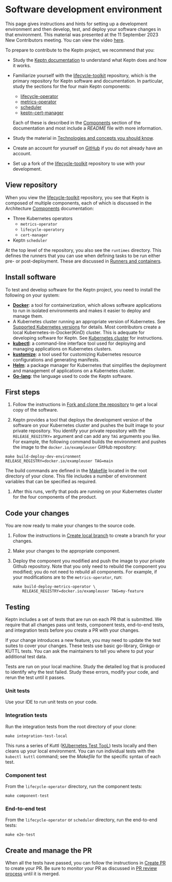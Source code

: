 # Software development environment

This page gives instructions and hints for setting up a development environment
and then develop, test, and deploy your software changes in that environment.
This material was presented at the
11 September 2023 New Contributors meeting.
You can view the video
[here](https://www.youtube.com/watch?v=UcmULstMYXQ).

To prepare to contribute to the Keptn project, we recommend that you:

* Study the [Keptn documentation](https://lifecycle.keptn.sh/docs/)
  to understand what Keptn does and how it works.
* Familiarize yourself with the
  [lifecycle-toolkit](https://github.com/keptn/lifecycle-toolkit)
  repository, which is the primary repository for
  Keptn software and documentation.
  In particular, study the sections for the four main Keptn components:
  
  * [lifecycle-operator](https://github.com/keptn/lifecycle-toolkit/tree/main/lifecycle-operator)
  * [metrics-operator](https://github.com/keptn/lifecycle-toolkit/tree/main/metrics-operator)
  * [scheduler](https://github.com/keptn/lifecycle-toolkit/tree/main/scheduler)
  * [keptn-cert-manager](https://github.com/keptn/lifecycle-toolkit/tree/main/keptn-cert-manager)

  Each of these is described in the
  [Components](../../components/index.md)
  section of the documentation
  and most include a *README* file with more information.
* Study the material in
  [Technologies and concepts you should know](../general/technologies.md).
* Create an account for yourself on
  [GitHub](https://github.com)
  if you do not already have an account.
* Set up a fork of the [lifecycle-toolkit](https://github.com/keptn/lifecycle-toolkit) repository to use with your development.

## View repository

When you view the
[lifecycle-toolkit](https://github.com/keptn/lifecycle-toolkit)
repository, you see that Keptn is composed of multiple components,
each of which is discussed in the Architecture
[Components](../../components/index.md)
documentation:

* Three Kubernetes operators
  * `metrics-operator`
  * `lifecycle-operatory`
  * `cert-manager`
* Keptn `scheduler`

At the top level of the repository,
you also see the `runtimes` directory.
This defines the runners that you can use when defining
tasks to be run either pre- or post-deployment.
These are discussed in
[Runners and containers](../../guides/tasks.md#runners-and-containers).

## Install software

To test and develop software for the Keptn project,
you need to install the following on your system:

* [**Docker**](https://docs.docker.com/get-docker/): a tool for containerization,
  which allows software applications to run in isolated environments
  and makes it easier to deploy and manage them.
* A Kubernetes cluster running an appropriate version of Kubernetes.
  See [Supported Kubernetes versions](../../installation/index.md#supported-kubernetes-versions)
  for details.
  Most contributors create a local
  Kubernetes-in-Docker(KinD) cluster.
  This is adequate for developing software for Keptn.
  See
  [Kubernetes cluster](../../installation/k8s.md#create-local-kubernetes-cluster)
  for instructions.
* [**kubectl**](https://kubernetes.io/docs/tasks/tools/):
  a command-line interface tool used for deploying
  and managing applications on Kubernetes clusters.
* [**kustomize**](https://kustomize.io/): a tool used
  for customizing Kubernetes resource configurations
  and generating manifests.
* [**Helm**](https://helm.sh/): a package manager for Kubernetes
  that simplifies the deployment and management of applications
  on a Kubernetes cluster.
* [**Go-lang**](https://go.dev/): the language used to code the Keptn software.

## First steps

1. Follow the instructions in
   [Fork and clone the repository](../general/git/fork-clone.md)
   to get a local copy of the software.

1. Keptn provides a tool that deploys the development version of the software
   on your Kubernetes cluster and pushes the built image to your private repository.
   You identify your private repository with the `RELEASE_REGISTRY=` argument
   and can add any `TAG` arguments you like.
   For example, the following command builds the environment
   and pushes the image to the `docker.io/exampleuser` GitHub repository:

```shell
make build-deploy-dev-environment RELEASE_REGISTRY=docker.io/exampleuser TAG=main
```

   The build commands are defined in the
   [Makefile](https://github.com/keptn/lifecycle-toolkit/blob/main/Makefile)
   located in the root directory of your clone.
   This file includes a number of environment variables
   that can be specified as required.

1. After this runs, verify that pods are running on your Kubernetes cluster
   for the four components of the product.

## Code your changes

You are now ready to make your changes to the source code.

1. Follow the instructions in
   [Create local branch](../general/git/branch-create.md)
   to create a branch for your changes.

1. Make your changes to the appropriate component.

1. Deploy the component you modified and push the image to your private Github repository.
   Note that you only need to rebuild the component you modified;
   you do not need to rebuild all components.
   For example, if your modifications are to the `metrics-operator`, run:

     ```shell
     make build-deploy-metrics-operator \
         RELEASE_REGISTRY=docker.io/exampleuser TAG=my-feature
     ```

## Testing

Keptn includes a set of tests that are run on each PR that is submitted.
We require that all changes pass
unit tests, component tests, end-to-end tests, and integration tests
before you create a PR with your changes.

If your change introduces a new feature,
you may need to update the test suites to cover your changes.
These tests use basic go-library, Ginkgo or KUTTL tests.
You can ask the maintainers to tell you where to put your additional test data.

Tests are run on your local machine.
Study the detailed log that is produced to identify why the test failed.
Study these errors, modify your code, and rerun the test until it passes.

### Unit tests

Use your IDE to run unit tests on your code.

### Integration tests

Run the integration tests from the root directory of your clone:

  ```shell
  make integration-test-local
  ```

This runs a series of Kuttl
([KUbernetes Test TooL](https://kuttl.dev/))
tests locally and then cleans up your local environment.
You can run individual tests with the `kubectl kuttl` command;
see the *Makefile* for the specific syntax of each test.

### Component test

From the `lifecycle-operator` directory, run the component tests:

  ```shell
  make component-test
  ```

### End-to-end test

From the `lifecycle-operator` or `scheduler` directory, run the end-to-end tests:

  ```shell
  make e2e-test
  ```

## Create and manage the PR

When all the tests have passed,
you can follow the instructions in
[Create PR](../general/git/pr-create.md)
to create your PR.
Be sure to monitor your PR as discussed in
[PR review process](../general/git/review.md)
until it is merged.
